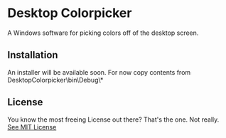 # Desktop Colorpicker

A Windows software for picking colors off of the desktop screen.


## Installation

An installer will be available soon. For now copy contents from DesktopColorpicker\bin\Debug\\*


## License

You know the most freeing License out there? That's the one. Not really.
[See MIT License](https://raw.githubusercontent.com/john-lioneil/desktop-colorpicker/master/LICENSE)
